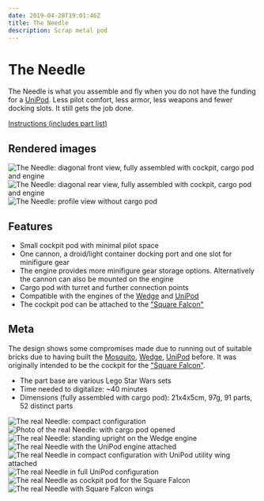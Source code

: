 ```yaml
---
date: 2019-04-28T19:01:46Z
title: The Needle
description: Scrap metal pod
---
```


# The Needle

The Needle is what you assemble and fly when you do not have the funding for a [UniPod](../universal-pod/). Less pilot comfort, less armor, less weapons and fewer docking slots. It still gets the job done.

[Instructions (includes part list)](the-needle-instructions.pdf)

## Rendered images

![The Needle: diagonal front view, fully assembled with cockpit, cargo pod and engine](the_needle.png)
![The Needle: diagonal rear view, fully assembled with cockpit, cargo pod and engine](the_needle_rear.png)
![The Needle: profile view without cargo pod](the_needle_profile.png)

## Features

* Small cockpit pod with minimal pilot space
* One cannon, a droid/light container docking port and one slot for minifigure gear
* The engine provides more minifigure gear storage options. Alternatively the cannon can also be mounted on the engine
* Cargo pod with turret and further connection points
* Compatible with the engines of the [Wedge](../the-wedge) and [UniPod](../universal-pod/)
* The cockpit pod can be attached to the ["Square Falcon"](#TODO)

## Meta

The design shows some compromises made due to running out of suitable bricks due to having built the [Mosquito](../the-mosquito/), [Wedge](../the-wedge/), [UniPod](../universal-pod/) before. It was originally intended to be the cockpit for the ["Square Falcon"](../the-square-falcon/).

* The part base are various Lego Star Wars sets
* Time needed to digitalize: ~40 minutes
* Dimensions (fully assembled with cargo pod): 21x4x5cm, 97g, 91 parts, 52 distinct parts

![The real Needle: compact configuration](real_needle_compact.jpg)
![Photo of the real Needle: with cargo pod opened](real_needle_open_cargo_pod.jpg)
![The real Needle: standing upright on the Wedge engine](real_needle_wedge_engine.jpg)
![The real Needle with the UniPod engine attached](real_needle_unipod_engine.jpg)
![The real Needle in compact configuration with UniPod utility wing attached](real_needle_unipod_utility_wing.jpg)
![The real Needle in full UniPod configuration](real_needle_unipod_config.jpg)
![The real Needle as cockpit pod for the Square Falcon](real_needle_as_square_falcon_cockpit.jpg)
![The real Needle with Square Falcon wings](real_needle_square_falcon_wings.jpg)

